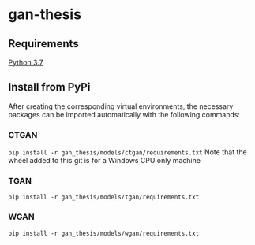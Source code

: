 # gan-thesis

## Requirements
[Python 3.7](https://www.python.org/downloads/release/python-377/)

## Install from PyPi
After creating the corresponding virtual environments, the necessary packages can be imported automatically with the following commands:

### CTGAN
`pip install -r gan_thesis/models/ctgan/requirements.txt`
Note that the wheel added to this git is for a Windows CPU only machine
### TGAN
`pip install -r gan_thesis/models/tgan/requirements.txt`
### WGAN
`pip install -r gan_thesis/models/wgan/requirements.txt`
